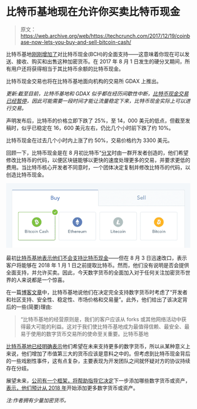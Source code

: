 # 比特币基地现在允许你买卖比特币现金

> 原文：<https://web.archive.org/web/https://techcrunch.com/2017/12/19/coinbase-now-lets-you-buy-and-sell-bitcoin-cash/>

比特币基地[刚刚增加了](https://web.archive.org/web/20230307142249/https://blog.coinbase.com/buy-sell-send-and-receive-bitcoin-cash-on-coinbase-65f1b2c7214b)对比特币现金(BCH)的全面支持——这意味着你现在可以发送、接收、购买和出售这种加密货币。在 2017 年 8 月 1 日发生的硬分叉期间，所有用户还将获得相当于其比特币余额的比特币现金。

比特币现金交易也将在比特币基地面向机构的交易所 GDAX 上推出。

*更新:截至目前，比特币基地和 GDAX 似乎都在经历间歇性中断，[比特币现金交易已经暂停](https://web.archive.org/web/20230307142249/https://status.gdax.com/)，因此可能需要一段时间才能让流量稳定下来，比特币现金实际上可以进行交易。*

声明发布后，比特币的价格立即下跌了 25%，至 14，000 美元的低点，但截至发稿时，似乎已稳定在 16，600 美元左右，仍比几个小时前下跌了约 10%。

比特币现金在过去几个小时内上涨了约 50%，交易价格约为 3300 美元。

回顾一下，比特币现金是在 8 月初比特币“[分叉](https://web.archive.org/web/20230307142249/https://techcrunch.com/2017/08/02/wtf-is-bitcoin-cash-and-is-it-worth-anything/)时由一群开发者创造的，他们希望修改比特币的代码，以便区块链能够以更快的速度处理更多的交易，并要求更低的费用。当比特币核心开发者不同意时，一个团体决定复制并修改比特币的代码，以创造比特币现金。

![](img/45e71e4d8414d8b781e5009094b68239.png)

最初[比特币基地表示他们不会支持比特币现金](https://web.archive.org/web/20230307142249/https://techcrunch.com/2017/08/03/coinbase-says-it-will-support-bitcoin-cash-after-all-but-it-isnt-committed-to-trading-yet/)——但在 8 月 3 日迅速改口，表示客户将能够在 2018 年 1 月 1 日之前提取比特币。然而，他们没有说明是否会提供全面支持，并允许买卖。因此，今天数字货币的全面加入对于任何关注加密货币世界的人来说都是一个惊喜。

在一篇[博客文章](https://web.archive.org/web/20230307142249/https://blog.coinbase.com/buy-sell-send-and-receive-bitcoin-cash-on-coinbase-65f1b2c7214b)中，比特币基地说他们在决定完全支持数字货币时考虑了“开发者和社区支持、安全性、稳定性、市场价格和交易量”。此外，他们给出了该决定背后的一些(简要)理由:

> “比特币基地的经营原则是，我们的客户应该从 forks 或其他网络活动中获得最大可能的利益。这对于我们使比特币基地成为最值得信赖、最安全、最易于使用的数字货币交易所的使命至关重要。比特币基地

[比特币基地已经明确表示](https://web.archive.org/web/20230307142249/https://blog.gdax.com/gdax-digital-asset-framework-c875988acce8)他们希望在未来支持更多的数字货币，所以从某种意义上来说，他们增加了市值第三大的货币应该是意料之中的。但考虑到比特币现金背后的一些戏剧性事件，这有点复杂，主要表现为开发团队之间就怀疑对方的协议持续存在分歧。

展望未来，[公司有一个框架，将帮助指导它决定](https://web.archive.org/web/20230307142249/https://blog.gdax.com/gdax-digital-asset-framework-c875988acce8)下一步添加哪些数字货币或资产，[表示，他们预计从 2018 年](https://web.archive.org/web/20230307142249/https://www.cnbc.com/video/2017/12/14/coinbases-president-reveals-whats-next-in-the-cryptocurrency-craze.html)开始添加更多数字货币或资产。

*注:作者拥有少量加密货币。*